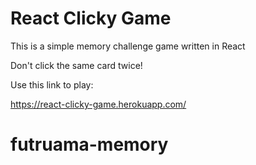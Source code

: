 # React Clicky Game
This is a simple memory challenge game written in React

Don't click the same card twice!

Use this link to play:

https://react-clicky-game.herokuapp.com/
# futruama-memory

